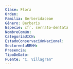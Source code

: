 ```yaml
---
Clase: Flora
Orden: 
Familia: Berberidaceae
Género: Berberis
Especie: cfr. serrato-dentata
NombreComún: 
CategoríaUICN: 
EstadoConservaciónNacional: 
SectorenlaRBHH: 
Presencia: 
TipoDeDato: 
Fuente: "C. Villagran"
---
```

